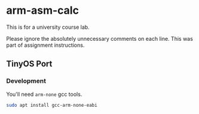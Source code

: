 # arm-asm-calc

This is for a university course lab.

Please ignore the absolutely unnecessary comments on each line. This was part of assignment instructions.

## TinyOS Port

### Development

You'll need `arm-none` gcc tools.

```sh
sudo apt install gcc-arm-none-eabi
```
